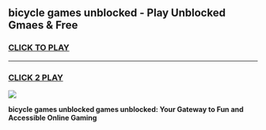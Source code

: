 
## bicycle games unblocked - Play Unblocked Gmaes & Free
<h3>
<a href="https://premium.freeplayer.one?title=bicycle_games_unblocked&ref=20F">CLICK TO PLAY</a></h3>
<hr>

<h3>
<a href="https://premium.freeplayer.one?title=bicycle_games_unblocked&ref=20F">CLICK 2 PLAY</a>
  
</h3>

<a href="https://premium.freeplayer.one?title=bicycle_games_unblocked&ref=20F/"><img src="https://clearcache.store/games.png"></a>


**bicycle games unblocked games unblocked: Your Gateway to Fun and Accessible Online Gaming**
